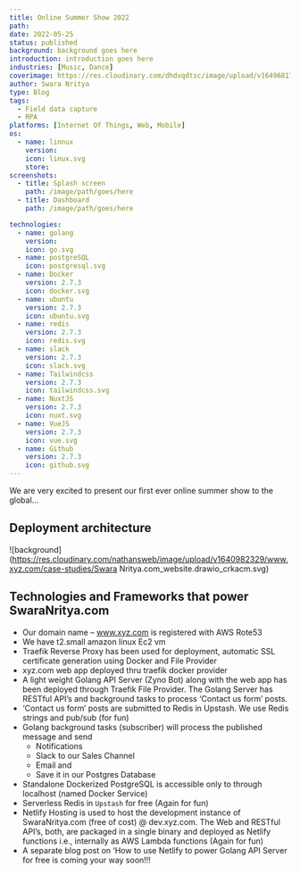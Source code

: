 ```yaml
---
title: Online Summer Show 2022
path:
date: 2022-05-25
status: published
background: background goes here
introduction: introduction goes here
industries: [Music, Dance]
coverimage: https://res.cloudinary.com/dhdvqdtsc/image/upload/v1649681795/Copy_of_IMG_4331_ol15x2.jpg
author: Swara Nritya
type: Blog
tags:
  - Field data capture
  - RPA
platforms: [Internet Of Things, Web, Mobile]
os:
  - name: linnux
    version:
    icon: linux.svg
    store:
screenshots:
  - title: Splash screen
    path: /image/path/goes/here
  - title: Dashboard
    path: /image/path/goes/here

technologies:
  - name: golang
    version:
    icon: go.svg
  - name: postgreSQL
    icon: postgresql.svg
  - name: Docker
    version: 2.7.3
    icon: docker.svg
  - name: ubuntu
    version: 2.7.3
    icon: ubuntu.svg
  - name: redis
    version: 2.7.3
    icon: redis.svg
  - name: slack
    version: 2.7.3
    icon: slack.svg
  - name: Tailwindcss
    version: 2.7.3
    icon: tailwindcss.svg
  - name: NuxtJS
    version: 2.7.3
    icon: nuxt.svg
  - name: VueJS
    version: 2.7.3
    icon: vue.svg
  - name: Github
    version: 2.7.3
    icon: github.svg
---
```


We are very excited to present our first ever online summer show to the global...

<!--more-->

## Deployment architecture

![background](https://res.cloudinary.com/nathansweb/image/upload/v1640982329/www.xyz.com/case-studies/Swara Nritya.com_website.drawio_crkacm.svg)

## Technologies and Frameworks that power SwaraNritya.com

- Our domain name – www.xyz.com is registered with AWS Rote53
- We have t2.small amazon linux Ec2 vm
- Traefik Reverse Proxy has been used for deployment, automatic SSL certificate generation using Docker and File Provider
- xyz.com web app deployed thru traefik docker provider
- A light weight Golang API Server (Zyno Bot) along with the web app has been deployed through Traefik File Provider. The Golang Server has RESTful API’s and background tasks to process ‘Contact us form’ posts.
- ‘Contact us form’ posts are submitted to Redis in Upstash. We use Redis strings and pub/sub (for fun)
- Golang background tasks (subscriber) will process the published message and send
  - Notifications
  - Slack to our Sales Channel
  - Email and
  - Save it in our Postgres Database
- Standalone Dockerized PostgreSQL is accessible only to through localhost (named Docker Service)
- Serverless Redis in `Upstash` for free (Again for fun)
- Netlify Hosting is used to host the development instance of SwaraNritya.com (free of cost) @ dev.xyz.com. The Web and RESTful API’s, both, are packaged in a single binary and deployed as Netlify functions i.e., internally as AWS Lambda functions (Again for fun)
- A separate blog post on ‘How to use Netlify to power Golang API Server for free is coming your way soon!!!
